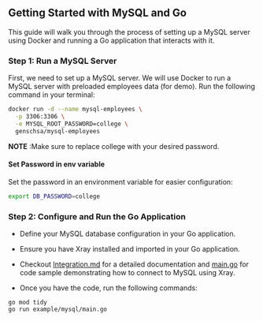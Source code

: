 
## Getting Started with MySQL and Go

This guide will walk you through the process of setting up a MySQL server using Docker and running a Go application that interacts with it.

### Step 1: Run a MySQL Server

First, we need to set up a MySQL server. We will use Docker to run a MySQL server with preloaded employees data (for demo). Run the following command in your terminal:

```bash
docker run -d --name mysql-employees \
  -p 3306:3306 \
  -e MYSQL_ROOT_PASSWORD=college \
  genschsa/mysql-employees
```

**NOTE** :Make sure to replace college with your desired password.

#### Set Password in env variable
Set the password in an environment variable for easier configuration:
```bash
export DB_PASSWORD=college
```

### Step 2: Configure and Run the Go Application

- Define your MySQL database configuration in your Go application.

- Ensure you have Xray installed and imported in your Go application.

- Checkout [Integration.md](https://github.com/yindia/xray/tree/main/example/mysql/integration.md) for a detailed documentation and [main.go](https://github.com/yindia/xray/tree/main/example/mysql/main.go) for code sample demonstrating how to connect to MySQL using Xray.

- Once you have the code, run the following commands:
```
go mod tidy
go run example/mysql/main.go
```
